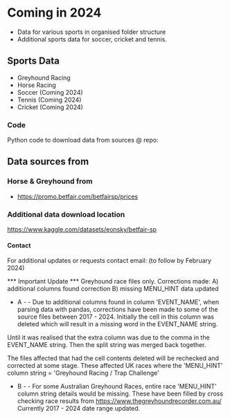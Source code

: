 # Coming in 2024
- Data for various sports in organised folder structure
- Additional sports data for soccer, cricket and tennis.

## Sports Data 
- Greyhound Racing
- Horse Racing
- Soccer (Coming 2024)
- Tennis (Coming 2024)
- Cricket (Coming 2024)

### Code
Python code to download data from sources @ repo:

## Data sources from
### Horse & Greyhound from 
- https://promo.betfair.com/betfairsp/prices


### Additional data download location
https://www.kaggle.com/datasets/eonsky/betfair-sp


#### Contact
For additional updates or requests contact email: (to follow by February 2024) 


*** Important Update ***
Greyhound race files only.
Corrections made:
A) additional columns found correction
B) missing MENU_HINT data updated

- A - -
Due to additional columns found in column 'EVENT_NAME', when parsing data with pandas, corrections have been made to some of the source files between 2017 - 2024.
Initially the cell in this column was deleted which will result in a missing word in the EVENT_NAME string.

Until it was realised that the extra column was due to the comma in the EVENT_NAME string. Then the split string was merged back together.

The files affected that had the cell contents deleted will be rechecked and corrected at some stage. These affected UK races where the 'MENU_HINT' column string = 'Greyhound Racing / Trap Challenge'

- B - -
For some Australian Greyhound Races, entire race 'MENU_HINT' column string details would be missing.
These have been filled by cross checking race results from https://www.thegreyhoundrecorder.com.au/
Currently 2017 - 2024 date range updated.
